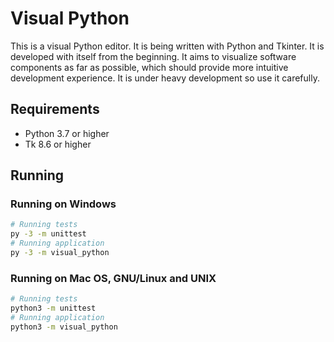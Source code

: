 # Visual Python

This is a visual Python editor.
It is being written with Python and Tkinter.
It is developed with itself from the beginning.
It aims to visualize software components as far as possible, which should provide more intuitive development experience.
It is under heavy development so use it carefully.

## Requirements

- Python 3.7 or higher
- Tk 8.6 or higher

## Running

### Running on Windows

```sh
# Running tests
py -3 -m unittest
# Running application
py -3 -m visual_python
```

### Running on Mac OS, GNU/Linux and UNIX

```sh
# Running tests
python3 -m unittest
# Running application
python3 -m visual_python
```
